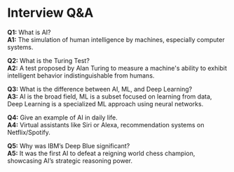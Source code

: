 # Interview Q&A

**Q1:** What is AI?  
**A1:** The simulation of human intelligence by machines, especially computer systems.

**Q2:** What is the Turing Test?  
**A2:** A test proposed by Alan Turing to measure a machine's ability to exhibit intelligent behavior indistinguishable from humans.

**Q3:** What is the difference between AI, ML, and Deep Learning?  
**A3:** AI is the broad field, ML is a subset focused on learning from data, Deep Learning is a specialized ML approach using neural networks.

**Q4:** Give an example of AI in daily life.  
**A4:** Virtual assistants like Siri or Alexa, recommendation systems on Netflix/Spotify.

**Q5:** Why was IBM’s Deep Blue significant?  
**A5:** It was the first AI to defeat a reigning world chess champion, showcasing AI’s strategic reasoning power.
